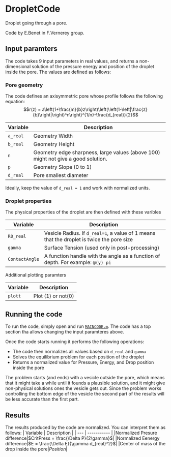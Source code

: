 # DropletCode
Droplet going through a pore.

Code by E.Benet in F.Vernerey group.

## Input paramters
The code takes 9 input parameters in real values, and returns a non-dimensional solution of the pressure energy and position of the droplet inside the pore. The values are defined as follows:
### Pore geometry
The code defines an axisymmetric pore whose profile follows the following equation:
$$r(z) = a\left(1+\frac{m}{b}z\right)\left(\left(1-\left|\frac{z}{b}\right|\right)^n\right)^{1/n}-\frac{d_{real}}{2}$$

| Variable | Description |
| --- | ----------- |
| ```a_real```|Geometry Width|
| ```b_real```|Geometry Height|
| ```n```|Geometry edge sharpness, large values (above 100) might not give a good solution.|
|```p```|Geometry Slope (0 to 1)|
|```d_real```|Pore smallest diameter|

Ideally, keep the value of ```d_real = 1``` and work with normalized units.

### Droplet properties
The physical properties of the droplet are then defined with these varibles

| Variable | Description |
| --- | ----------- |
|```R0_real```|Vesicle Radius. If ```d_real=1```, a value of 1 means that the droplet is twice the pore size|
|```gamma```|Surface Tension (used only in post-processing)|
|```ContactAngle```|A function handle with the angle as a function of depth. For example: ```@(y) pi```|

Additional plotting paramters

| Variable | Description |
| --- | ----------- |
|```plott```|Plot (1) or not(0)|

## Running the code
To run the code, simply open and run [`MAINCODE.m`](https://github.com/EduardBenet/DropletCode/blob/main/MAINCODE.m). The code has a top section tha allows changing the input paramteres above.

Once the code starts running it performs the following operations:
* The code then normalizes all values based on ```d_real``` and ```gamma```
* Solves the equilibrium problem for each position of the droplet
* Returns a normalized value for Pressure, Energy, and Drop position inside the pore

The problem starts (and ends) with a vesicle outside the pore, which means that it might take a while until it founds a plausible solution, and it might give non-physical solutions ones the vesicle gets out.
Since the problem works controlling the bottom edge of the vesicle the second part of the results will be less accurate than the first part.

## Results
The results produced by the code are normalized. You can interpret them as follows:
| Variable | Description |
| --- | ----------- |
|Normalized Presure difference|$CritPress = \frac{\Delta P}{2\gamma}$|
|Normalized Eenergy difference|$E = \frac{\Delta E}{\gamma d_{real}^2}$|
|Center of mass of the drop inside the pore|$Position$|

